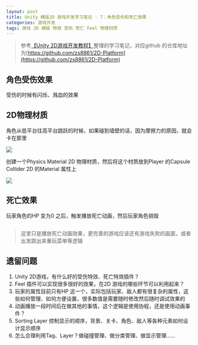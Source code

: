 ```yaml
---
layout: post
title: Unity 横版2D 游戏开发学习笔记 - 7：角色受伤和死亡效果
categories: 游戏开发
tags: 游戏 2D 横版 特效 受伤 死亡 Feel 物理材质
---
```


>参考[【Unity 2D游戏开发教程】](https://www.bilibili.com/video/BV1sE411L7kV)整理的学习笔记，对应github 的仓库地址为[https://github.com/zs8861/2D-Platform](https://github.com/zs8861/2D-Platform)

## 角色受伤效果

受伤的时候有闪烁、溅血的效果



## 2D物理材质

角色从低平台往高平台跳跃的时候，如果碰到墙壁的话，因为摩擦力的原因，就会卡在那里

![](../media/image/2024-11-04/.gif)

创建一个Physics Material 2D 物理材质，然后将这个材质放到Player 的Capsule Collider 2D 的Material 属性上

![](../media/image/2024-11-04/.png)

## 死亡效果

玩家角色的HP 变为0 之后，触发播放死亡动画，然后玩家角色销毁

```c#

```

>这里只是播放死亡动画效果，更完善的游戏应该还有游戏失败的画面，或者出发跳出来重玩菜单等逻辑

## 遗留问题

1. Unity 2D游戏，有什么好的受伤特效、死亡特效插件？
2. Feel 插件可以实现很多很好的效果，在2D 游戏的哪些环节可以利用起来？
3. 玩家的属性目前只有HP 这一个，实际包括玩家、敌人都有很复杂的属性，这些如何管理、如何方便设置，很多数值是需要随时修改然后随时调试效果的
4. 动画播放一段时间后在做其他的事情，这个逻辑是使用协程，还是使用动画事件？
5. Sorting Layer 控制显示的顺序，背景、关卡、角色、敌人等各种元素如何设计显示顺序
6. 怎么合理利用Tag、Layer？做碰撞管理、做分类管理、做显示管理……
